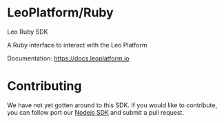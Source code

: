 LeoPlatform/Ruby
===================

Leo Ruby SDK

A Ruby interface to interact with the Leo Platform

Documentation: https://docs.leoplatform.io

Contributing
============

We have not yet gotten around to this SDK.  If you would like to contribute, you can follow port our [Nodejs SDK](https://github.com/LeoPlatform/NodeJS) and submit a pull request.
